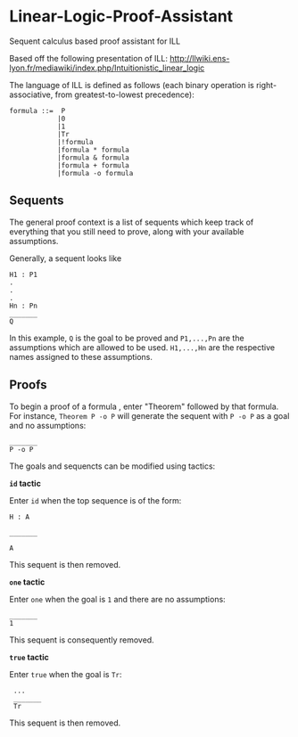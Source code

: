 # Linear-Logic-Proof-Assistant
Sequent calculus based proof assistant for ILL

Based off the following presentation of ILL: http://llwiki.ens-lyon.fr/mediawiki/index.php/Intuitionistic_linear_logic

The language of ILL is defined as follows (each binary operation is right-associative, from greatest-to-lowest precedence):

    formula ::=  P
                |0
                |1
                |Tr
                |!formula
                |formula * formula
                |formula & formula
                |formula + formula
                |formula -o formula

## Sequents

The general proof context is a list of sequents which keep track of everything that you still need to prove, along with your available assumptions.

Generally, a sequent looks like

    H1 : P1
    .
    .
    .
    Hn : Pn
    _______
    Q

In this example, `Q` is the goal to be proved and `P1,...,Pn` are the assumptions which are allowed to be used.  `H1,...,Hn` are the respective names assigned to these assumptions.

## Proofs

To begin a proof of a formula , enter "Theorem" followed by that formula.  For instance, `Theorem P -o P` will generate the sequent with `P -o P` as a goal and no assumptions:

    _______
    P -o P

The goals and sequencts can be modified using tactics:

**`id` tactic**

Enter `id` when the top sequence is of the form:

    H : A

    _______

    A

This sequent is then removed.

**`one` tactic**

Enter `one` when the goal is `1` and there are no assumptions:

    _______
    1
    
 This sequent is consequently removed.
 
 **`true` tactic**
 
 Enter `true` when the goal is `Tr`:
 
     ...
     _______
     Tr
 
 This sequent is then removed.
